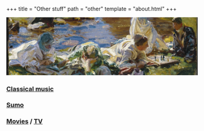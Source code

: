 +++
title = "Other stuff"
path = "other"
template = "about.html"
+++

![John Singer Sargent – Dolce Far Niente](/p1.jpeg "John Singer Sargent – Dolce Far Niente")

### [Classical music](/cm)

### [Sumo](/sumo)

### [Movies](https://letterboxd.com/deluded/) / [TV](https://serializd.com/user/giraffe/)

